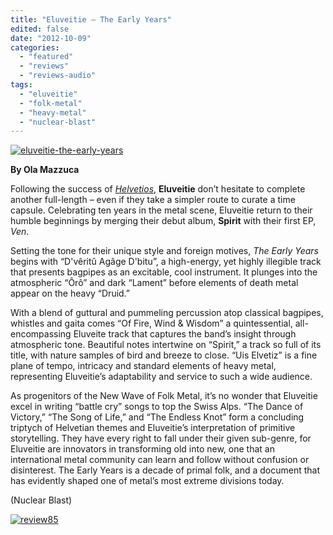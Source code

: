 ```yaml
---
title: "Eluveitie – The Early Years"
edited: false
date: "2012-10-09"
categories:
  - "featured"
  - "reviews"
  - "reviews-audio"
tags:
  - "eluveitie"
  - "folk-metal"
  - "heavy-metal"
  - "nuclear-blast"
---
```


[![](http://www.hellbound.ca/wp-content/uploads/2012/10/eluveitie-the-early-years.jpg "eluveitie-the-early-years")](http://www.hellbound.ca/2012/10/eluveitie-the-early-years/eluveitie-the-early-years/)

**By Ola Mazzuca**

Following the success of _[Helvetios](http://www.hellbound.ca/2012/04/eluveitie-helvetios/)_, **Eluveitie** don’t hesitate to complete another full-length – even if they take a simpler route to curate a time capsule. Celebrating ten years in the metal scene, Eluveitie return to their humble beginnings by merging their debut album, **Spirit** with their first EP, _Ven_.

Setting the tone for their unique style and foreign motives, _The Early Years_ begins with “D'vêritû Agâge D'bitu”, a high-energy, yet highly illegible track that presents bagpipes as an excitable, cool instrument. It plunges into the atmospheric “Ôrô” and dark “Lament” before elements of death metal appear on the heavy “Druid.”

With a blend of guttural and pummeling percussion atop classical bagpipes, whistles and gaita comes “Of Fire, Wind & Wisdom” a quintessential, all-encompassing Eluveite track that captures the band’s insight through atmospheric tone. Beautiful notes intertwine on “Spirit,” a track so full of its title, with nature samples of bird and breeze to close. “Uis Elvetiz” is a fine plane of tempo, intricacy and standard elements of heavy metal, representing Eluveitie’s adaptability and service to such a wide audience.

As progenitors of the New Wave of Folk Metal, it’s no wonder that Eluveitie excel in writing “battle cry” songs to top the Swiss Alps. “The Dance of Victory,” “The Song of Life,” and “The Endless Knot” form a concluding triptych of Helvetian themes and Eluveitie’s interpretation of primitive storytelling. They have every right to fall under their given sub-genre, for Eluveitie are innovators in transforming old into new, one that an international metal community can learn and follow without confusion or disinterest. The Early Years is a decade of primal folk, and a document that has evidently shaped one of metal’s most extreme divisions today.

(Nuclear Blast)

[![](http://www.hellbound.ca/wp-content/uploads/2009/08/review85.png "review85")](http://www.hellbound.ca/2009/08/artillery-when-death-comes/review85-3/)
